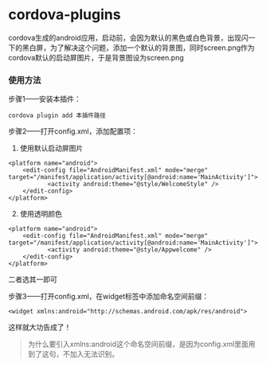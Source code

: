 # cordova-plugins
cordova生成的android应用，启动前，会因为默认的黑色或白色背景，出现闪一下的黑白屏，为了解决这个问题，添加一个默认的背景图，同时screen.png作为cordova默认的启动屏图片，于是背景图设为screen.png
### 使用方法
步骤1——安装本插件：
```
cordova plugin add 本插件路径
 ```

步骤2——打开config.xml，添加配置项：

1. 使用默认启动屏图片
 ```
 <platform name="android">
     <edit-config file="AndroidManifest.xml" mode="merge" target="/manifest/application/activity[@android:name='MainActivity']">
            <activity android:theme="@style/WelcomeStyle" />
     </edit-config>
</platform>
 ```
2. 使用透明颜色
 ```
 <platform name="android">
     <edit-config file="AndroidManifest.xml" mode="merge" target="/manifest/application/activity[@android:name='MainActivity']">
            <activity android:theme="@style/Appwelcome" />
     </edit-config>
</platform>
 ```
二者选其一即可

步骤3——打开config.xml，在widget标签中添加命名空间前缀：

```
<widget xmlns:android="http://schemas.android.com/apk/res/android"> 
```
这样就大功告成了！

> 为什么要引入xmlns:android这个命名空间前缀，是因为config.xml里面用到了这句<activity android:theme="@style/WelcomeStyle" />，不加入无法识别。
